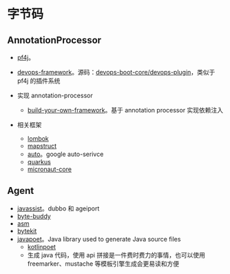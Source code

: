 # 字节码

## AnnotationProcessor

* [pf4j](https://github.com/pf4j/pf4j)。
* [devops-framework](https://github.com/bkdevops-projects/devops-framework)。源码：[devops-boot-core/devops-plugin](https://github.com/bkdevops-projects/devops-framework/tree/master/devops-boot-project/devops-boot-core/devops-plugin)，类似于 pf4j 的插件系统
* 实现 annotation-processor
  * [build-your-own-framework](https://github.com/JacekDubikowski/build-your-own-framework)。基于 annotation processor 实现依赖注入

* 相关框架
  * [lombok](https://github.com/projectlombok/lombok)
  * [mapstruct](https://github.com/mapstruct/mapstruct)
  * [auto](https://github.com/google/auto)。google auto-serivce
  * [quarkus](https://github.com/quarkusio/quarkus)
  * [micronaut-core](https://github.com/micronaut-projects/micronaut-core)


## Agent

* [javassist](https://github.com/jboss-javassist/javassist)。dubbo 和 ageiport
* [byte-buddy](https://github.com/raphw/byte-buddy)
* [asm](https://asm.ow2.io/)
* [bytekit](https://github.com/alibaba/bytekit)
* [javapoet](https://github.com/palantir/javapoet)。Java library used to generate Java source files
  * [kotlinpoet](https://github.com/square/kotlinpoet)
  * 生成 java 代码，使用 api 拼接是一件费时费力的事情，也可以使用 freemarker、mustache 等模板引擎生成会更易读和方便

